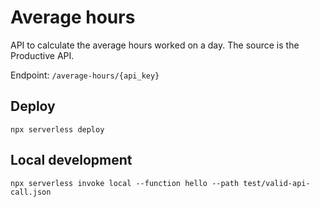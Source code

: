 # Average hours

API to calculate the average hours worked on a day. The source is the Productive API.

Endpoint: `/average-hours/{api_key}`

## Deploy

`npx serverless deploy`

## Local development

`npx serverless invoke local --function hello --path test/valid-api-call.json`
